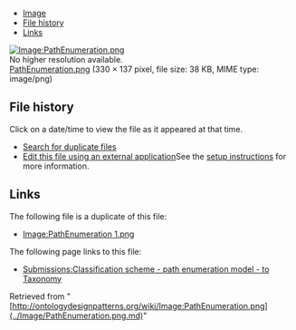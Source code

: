 * [Image](../Image/PathEnumeration.png.md#file)
* [File history](../Image/PathEnumeration.png.md#filehistory)
* [Links](../Image/PathEnumeration.png.md#filelinks)

[![Image:PathEnumeration.png](../../../images/7/76/PathEnumeration.png)](../../../images/7/76/PathEnumeration.png)  
No higher resolution available.  
[PathEnumeration.png](../../../images/7/76/PathEnumeration.png)‎ (330 × 137 pixel, file size: 38 KB, MIME type: image/png)

## File history

Click on a date/time to view the file as it appeared at that time.



  
* [Search for duplicate files](http://ontologydesignpatterns.org/wiki/Special:FileDuplicateSearch/PathEnumeration.png "Special:FileDuplicateSearch/PathEnumeration.png")
* [Edit this file using an external application](http://ontologydesignpatterns.org/wiki/index.php?title=Image:PathEnumeration.png&action=edit&externaledit=true&mode=file "Image:PathEnumeration.png")See the [setup instructions](http://www.mediawiki.org/wiki/Manual:External_editors "http://www.mediawiki.org/wiki/Manual:External_editors") for more information.

## Links



The following file is a duplicate of this file:


* [Image:PathEnumeration 1.png](../Image/PathEnumeration_1.png.md "Image:PathEnumeration 1.png")


The following page links to this file:


* [Submissions:Classification scheme - path enumeration model - to Taxonomy](../Submissions/Classification_scheme_-_path_enumeration_model_-_to_Taxonomy.md "Submissions:Classification scheme - path enumeration model - to Taxonomy")


Retrieved from "[http://ontologydesignpatterns.org/wiki/Image:PathEnumeration.png](../Image/PathEnumeration.png.md)"
